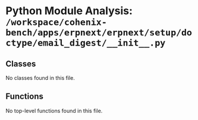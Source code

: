 # Python Module Analysis: `/workspace/cohenix-bench/apps/erpnext/erpnext/setup/doctype/email_digest/__init__.py`

## Classes

No classes found in this file.


## Functions

No top-level functions found in this file.
